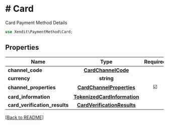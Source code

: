 # # Card
Card Payment Method Details

```php
use Xendit\PaymentMethod\Card;
```

## Properties

| Name | Type | Required | Description | Examples |
|------------|:-------------:|:-------------:|-------------|:-------------:|
| **channel_code** | [**CardChannelCode**](CardChannelCode.md) |  |  | null |
| **currency** | **string** |  |  | null |
| **channel_properties** | [**CardChannelProperties**](CardChannelProperties.md) | ☑️ |  | null |
| **card_information** | [**TokenizedCardInformation**](TokenizedCardInformation.md) |  |  | null |
| **card_verification_results** | [**CardVerificationResults**](CardVerificationResults.md) |  |  | null |


[[Back to README]](../../README.md)
